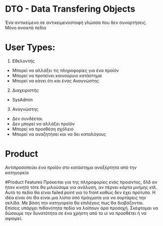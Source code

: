 # DTO - Data Transfering Objects
Ένα αντικείμενο σε αντικειμενοσταφή γλώσσα που δεν συναρτήσεις. Μόνο ανοικτά πεδία

# User Types:
1. Εθελοντής
  - Μπορεί να αλλάξει τις πληροφορίες για ένα προϊόν 
  - Μπορεί να προτείνει καινούργιο κατάστημα
  - Μπορεί να κάνει ότι και ένας Αναγνώστης
2. Διαχειριστής
  - SysAdmin
3. Αναγνώστης
  - Δεν συνδέεται.
  - Δεν μπορεί να αλλάξει προϊόν
  - Μπορεί να προσθέση σχόλειο 
  - Μπορεί να αναζητήσει και να δει καταλόγους

# Product 
Αντιπροσοπεύει ένα προϊόν στο κατάστημα αναξέρτητα από την κατηγορεία

#Product Features
Πρόκειται για της πληροφορίες ενός προιόντος, δλδ αν ήταν κινητό τότε θα μιλούσαμε για ανάλυση, αν πέρνει κάρτα μνήμης κτλ.
Αυτό το πεδίο θα είναι failed point για το front καθώς δεν έχει πρότυπο. Η ιδέα είναι ότι Θα είναι μια λίστα από πράγματα για να σορτάρεις την σελίδα. Με βάση την κατηγορεία θα επιλέγεις πως θα διαβάζονται. Επίσεις υπάρχει πιθανότητα πεδία να λοίπουν άρα προσοχή. Σκέφτομαι να δώσουμε την δυνατότητα σε ένα χρήστη από το ui να προσθέτει ή να αφαιρεί.